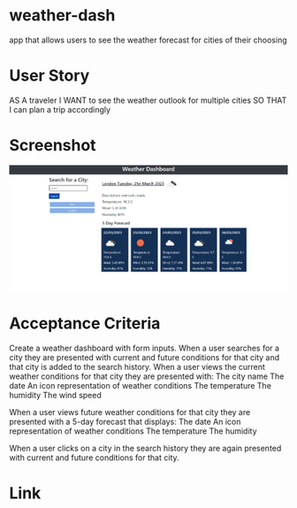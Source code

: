 # weather-dash
app that allows users to see the weather forecast for cities of their choosing

# User Story
AS A traveler
I WANT to see the weather outlook for multiple cities
SO THAT I can plan a trip accordingly

# Screenshot
![Image](weather.png)


# Acceptance Criteria
Create a weather dashboard with form inputs.
When a user searches for a city they are presented with current and future conditions for that city and that city is added to the search history.
When a user views the current weather conditions for that city they are presented with:
The city name
The date
An icon representation of weather conditions
The temperature
The humidity
The wind speed

When a user views future weather conditions for that city they are presented with a 5-day forecast that displays:
The date
An icon representation of weather conditions
The temperature
The humidity

When a user clicks on a city in the search history they are again presented with current and future conditions for that city.

# Link
